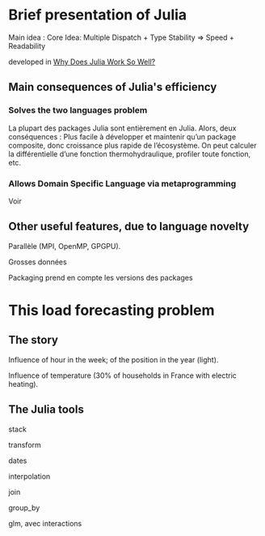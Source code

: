# Brief presentation of Julia

Main idea : Core Idea: Multiple Dispatch + Type Stability => Speed + Readability

developed in  [Why Does Julia Work So Well?](https://ucidatascienceinitiative.github.io/IntroToJulia/Html/WhyJulia)

## Main consequences of Julia's efficiency

### Solves the two languages problem
La plupart des packages Julia sont entièrement en Julia. Alors, deux conséquences :
Plus facile à développer et maintenir qu’un package composite, donc croissance plus rapide de l’écosystème.
On peut calculer la différentielle d’une fonction thermohydraulique, profiler toute fonction, etc.
### Allows Domain Specific Language via metaprogramming
Voir

## Other useful features, due to language novelty

Parallèle (MPI, OpenMP, GPGPU).

Grosses données

Packaging prend en compte les versions des packages

# This load forecasting problem

## The story

Influence of hour in the week; of the position in the year (light).

Influence of temperature (30% of households in France with electric heating).

## The Julia tools

stack

transform

dates

interpolation

join

group_by

glm, avec interactions
